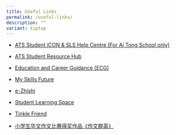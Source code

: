 ```yaml
---
title: Useful Links
permalink: /useful-links/
description: ""
variant: tiptap
---
```

<ul data-tight="true" class="tight">
<li>
<p><a href="https://go.gov.sg/ats-sls-studenticon-issues" rel="noopener noreferrer nofollow" target="_blank">ATS Student iCON &amp; SLS Help Centre (For Ai Tong School only)</a>
</p>
</li>
<li>
<p><a href="https://sites.google.com/moe.edu.sg/ats-student/home" rel="noopener noreferrer nofollow" target="_blank">ATS Student Resource Hub</a>
</p>
</li>
<li>
<p><a href="https://www.skillsfuture.gov.sg/initiatives/students/ecg" rel="noopener noreferrer nofollow" target="_blank">Education and Career Guidance (ECG)</a>
</p>
</li>
<li>
<p><a href="https://www.myskillsfuture.gov.sg/content/student/en/primary.html" rel="noopener noreferrer nofollow" target="_blank">My Skills Future</a>
</p>
</li>
<li>
<p><a href="https://www.ezhishi.net/" rel="noopener noreferrer nofollow" target="_blank">e-Zhishi</a>
</p>
</li>
<li>
<p><a href="https://vle.learning.moe.edu.sg/" rel="noopener noreferrer nofollow" target="_blank">Student Learning Space</a>
</p>
</li>
<li>
<p><a href="https://www.tinklefriend.sg//" rel="noopener noreferrer nofollow" target="_blank">Tinkle Friend</a>
</p>
</li>
<li>
<p><a href="https://www.shhk.com.sg/zh/shhk-literary-awards/" rel="noopener noreferrer nofollow" target="_blank">小学生华文作文比赛得奖作品《作文群英》</a>
</p>
</li>
</ul>
<p></p>